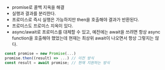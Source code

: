 - promise로 콜백 지옥을  해결
- 실행과 결과를 분리한다.
- 프로미스로 즉시 실행은 가능하지만 then을 호출해야 결과가 반환된다. 
- 프로미스도 프로미스 지옥이 있다.
- async/await로 프로미스를 대체할 수 있고, 예전에는 await을 쓰려면 항상 async function을 호출해야 했었는데 현재는 최상위 await이 나오면서 항상 그렇지는 않다.
```javascript
const promise = new Promise(...)
promise.then((result) => ...) // 이전 방식
const result = await promise; // 현재 지원하는 방식
```